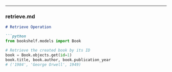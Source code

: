 
---

### **retrieve.md**
```markdown
# Retrieve Operation

```python
from bookshelf.models import Book

# Retrieve the created book by its ID
book = Book.objects.get(id=1)
book.title, book.author, book.publication_year
# ('1984', 'George Orwell', 1949)
